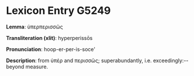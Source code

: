 # Lexicon Entry G5249

**Lemma**: ὑπερπερισσῶς

**Transliteration (xlit)**: hyperperissōs

**Pronunciation**: hoop-er-per-is-soce'

**Description**:
from ὑπέρ and περισσῶς; superabundantly, i.e. exceedingly:--beyond measure.
